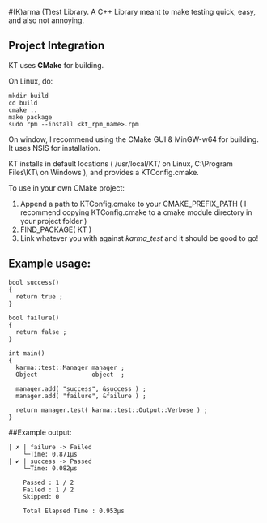 #(K)arma (T)est Library.
  A C++ Library meant to make testing quick, easy, and also not annoying.

## Project Integration
  KT uses **CMake** for building.

  On Linux, do:

  ```
  mkdir build 
  cd build
  cmake ..
  make package
  sudo rpm --install <kt_rpm_name>.rpm
  ```

  On window, I recommend using the CMake GUI & MinGW-w64 for building. It uses NSIS for installation.

  KT installs in default locations ( /usr/local/KT/ on Linux, C:\Program Files\KT\ on Windows ), and provides a KTConfig.cmake.

  To use in your own CMake project:

  1) Append a path to KTConfig.cmake to your CMAKE_PREFIX_PATH ( I recommend copying KTConfig.cmake to a cmake module directory in your project folder )
  2) FIND_PACKAGE( KT )
  3) Link whatever you with against *karma_test* and it should be good to go!

## Example usage: 
  ```
  bool success()
  {
    return true ;
  }
  
  bool failure()
  {
    return false ;
  }
  
  int main()
  {
    karma::test::Manager manager ;
    Object               object  ;
    
    manager.add( "success", &success ) ;
    manager.add( "failure", &failure ) ;
    
    return manager.test( karma::test::Output::Verbose ) ;
  }
  ```

##Example output:
  ```
  | ✗ | failure -> Failed
      └─Time: 0.871μs
  | ✔ | success -> Passed
      └─Time: 0.082μs
  
      Passed : 1 / 2
      Failed : 1 / 2
      Skipped: 0
  
      Total Elapsed Time : 0.953μs
  ```

